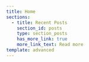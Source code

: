 ```yaml
---
title: Home
sections:
  - title: Recent Posts
    section_id: posts
    type: section_posts
    has_more_link: true
    more_link_text: Read more
template: advanced
---
```

